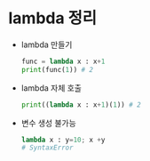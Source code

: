 # lambda 정리

* lambda 만들기

  ```python
  func = lambda x : x+1
  print(func(1)) # 2
  ```

* lambda 자체 호출

  ```python
  print((lambda x : x+1)(1)) # 2
  ```

* 변수 생성 불가능

  ```python
  lambda x : y=10; x +y
  # SyntaxError
  ```

  

